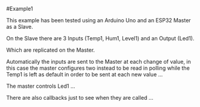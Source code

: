 #Example1

This example has been tested using an Arduino Uno and an ESP32 Master as a Slave.

On the Slave there are 3 Inputs (Temp1, Hum1, Level1) and an Output (Led1).

Which are replicated on the Master.

Automatically the inputs are sent to the Master at each change of value, in this case the master configures two instead to be read in polling while the Temp1 is left as default in order to be sent at each new value ...

The master controls Led1 ...

There are also callbacks just to see when they are called ...
